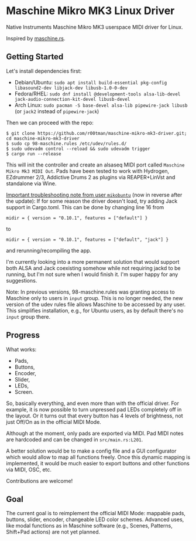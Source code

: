 # Maschine Mikro MK3 Linux Driver
Native Instruments Maschine Mikro MK3 userspace MIDI driver for Linux.

Inspired by [maschine.rs](https://github.com/wrl/maschine.rs).

## Getting Started

Let's install dependencies first:
- Debian/Ubuntu: `sudo apt install build-essential pkg-config libasound2-dev libjack-dev libusb-1.0-0-dev`
- Fedora/RHEL: `sudo dnf install @development-tools alsa-lib-devel jack-audio-connection-kit-devel libusb-devel`
- Arch Linux: `sudo pacman -S base-devel alsa-lib pipewire-jack libusb` (or `jack2` instead of `pipewire-jack`)

Then we can proceed with the repo:

```shell
$ git clone https://github.com/r00tman/maschine-mikro-mk3-driver.git; cd maschine-mikro-mk3-driver
$ sudo cp 98-maschine.rules /etc/udev/rules.d/
$ sudo udevadm control --reload && sudo udevadm trigger
$ cargo run --release
```

This will init the controller and create an alsaseq MIDI port called `Maschine Mikro Mk3 MIDI Out`.
Pads have been tested to work with Hydrogen, EZdrummer 2/3, Addictive Drums 2 as plugins via REAPER+LinVst and standalone via Wine.

[Important troubleshooting note from user `mikobuntu`](https://github.com/r00tman/maschine-mikro-mk3-driver/issues/5) (now in reverse after the update): If for some reason the driver doesn't load, try adding Jack support in Cargo.toml. This can be done by changing line 16 from
```
midir = { version = "0.10.1", features = ["default"] }
```
to
```
midir = { version = "0.10.1", features = ["default", "jack"] }
```
and rerunning/recompiling the app.

I'm currently looking into a more permanent solution that would support both ALSA and Jack coexisting somehow while not requiring jackd to be running, but I'm not sure when I would finish it. I'm super happy for any suggestions.

Note: In previous versions, 98-maschine.rules was granting access to Maschine only to users in `input` group. This is no longer needed, the new version of the udev rules file allows Maschine to be accessed by any user. This simplifies installation, e.g., for Ubuntu users, as by default there's no `input` group there.

## Progress

What works:
 - Pads,
 - Buttons,
 - Encoder,
 - Slider,
 - LEDs,
 - Screen.

So, basically everything, and even more than with the official driver.
For example, it is now possible to turn unpressed pad LEDs completely off in the layout.
Or it turns out that every button has 4 levels of brightness, not just Off/On as in the official MIDI Mode.

Although at the moment, only pads are exported via MIDI.
Pad MIDI notes are hardcoded and can be changed in `src/main.rs:L201`.

A better solution would be to make a config file and a GUI configurator which would allow to map all functions freely.
Once this dynamic mapping is implemented, it would be much easier to export buttons and other functions via MIDI, OSC, etc.

Contributions are welcome!

## Goal

The current goal is to reimplement the official MIDI Mode: mappable pads, buttons, slider, encoder, changeable LED color schemes.
Advanced uses, like modal functions as in Maschine software (e.g., Scenes, Patterns, Shift+Pad actions) are not yet planned.

